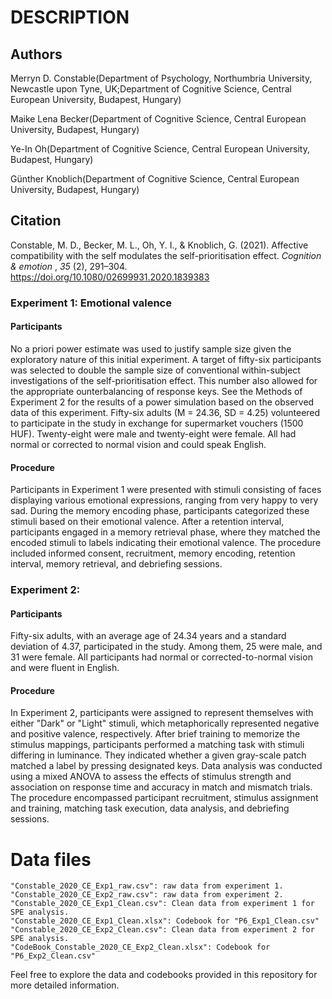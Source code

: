 # DESCRIPTION

## Authors

Merryn D. Constable(Department of Psychology, Northumbria University, Newcastle upon Tyne, UK;Department of Cognitive Science, Central European University, Budapest, Hungary)

Maike Lena Becker(Department of Cognitive Science, Central European University, Budapest, Hungary)

Ye-In Oh(Department of Cognitive Science, Central European University, Budapest, Hungary)

Günther Knoblich(Department of Cognitive Science, Central European University, Budapest, Hungary)

## Citation

Constable, M. D., Becker, M. L., Oh, Y. I., & Knoblich, G. (2021). Affective compatibility with the self modulates the self-prioritisation effect.  *Cognition & emotion* ,  *35* (2), 291–304. https://doi.org/10.1080/02699931.2020.1839383

### Experiment 1: Emotional valence

#### Participants

No a priori power estimate was used to justify sample size given the exploratory nature of this initial experiment. A target of fifty-six participants was selected to double the sample size of conventional within-subject investigations of the self-prioritisation effect. This number also allowed for the appropriate ounterbalancing of response keys. See the Methods of Experiment 2 for the results of a power simulation based on the observed data of this experiment. Fifty-six adults (M = 24.36, SD = 4.25) volunteered to participate in the study in exchange for supermarket vouchers (1500 HUF). Twenty-eight were male and twenty-eight were female. All had normal or corrected to normal vision and could speak English.

#### Procedure

Participants in Experiment 1 were presented with stimuli consisting of faces displaying various emotional expressions, ranging from very happy to very sad. During the memory encoding phase, participants categorized these stimuli based on their emotional valence. After a retention interval, participants engaged in a memory retrieval phase, where they matched the encoded stimuli to labels indicating their emotional valence. The procedure included informed consent, recruitment, memory encoding, retention interval, memory retrieval, and debriefing sessions.

### Experiment 2:

#### Participants

Fifty-six adults, with an average age of 24.34 years and a standard deviation of 4.37, participated in the study. Among them, 25 were male, and 31 were female. All participants had normal or corrected-to-normal vision and were fluent in English.

#### Procedure

In Experiment 2, participants were assigned to represent themselves with either "Dark" or "Light" stimuli, which metaphorically represented negative and positive valence, respectively. After brief training to memorize the stimulus mappings, participants performed a matching task with stimuli differing in luminance. They indicated whether a given gray-scale patch matched a label by pressing designated keys. Data analysis was conducted using a mixed ANOVA to assess the effects of stimulus strength and association on response time and accuracy in match and mismatch trials. The procedure encompassed participant recruitment, stimulus assignment and training, matching task execution, data analysis, and debriefing sessions.

# Data files

```
"Constable_2020_CE_Exp1_raw.csv": raw data from experiment 1.
"Constable_2020_CE_Exp2_raw.csv": raw data from experiment 2.
"Constable_2020_CE_Exp1_Clean.csv": Clean data from experiment 1 for SPE analysis.
"Constable_2020_CE_Exp1_Clean.xlsx": Codebook for "P6_Exp1_Clean.csv"
"Constable_2020_CE_Exp2_Clean.csv": Clean data from experiment 2 for SPE analysis.
"CodeBook_Constable_2020_CE_Exp2_Clean.xlsx": Codebook for "P6_Exp2_Clean.csv"
```

Feel free to explore the data and codebooks provided in this repository for more detailed information.

